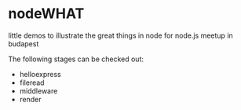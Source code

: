 nodeWHAT
========

little demos to illustrate the great things in node for node.js meetup in budapest


The following stages can be checked out:
* helloexpress
* fileread
* middleware
* render